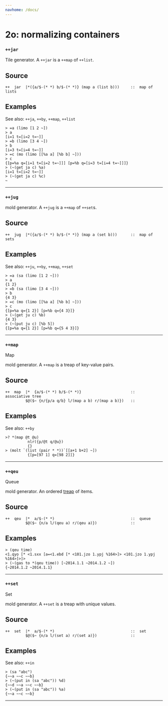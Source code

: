 ```yaml
---
navhome: /docs/
---
```



# 2o: normalizing containers
### `++jar`


Tile generator. A `++jar` is a `++map` of `++list`.

Source
------

    ++  jar  |*({a/$-(* *) b/$-(* *)} (map a (list b)))     ::  map of lists


Examples
--------

See also: `++ja`, `++by`, `++map`, `++list`

    > =a (limo [1 2 ~])
    > a
    [i=1 t=[i=2 t=~]]
    > =b (limo [3 4 ~])
    > b
    [i=3 t=[i=4 t=~]]
    > =c (mo (limo [[%a a] [%b b] ~]))
    > c
    {[p=%a q=[i=1 t=[i=2 t=~]]] [p=%b q=[i=3 t=[i=4 t=~]]]}
    > (~(get ja c) %a)
    [i=1 t=[i=2 t=~]]
    > (~(get ja c) %c)
    ~



***
### `++jug`

mold generator.  A `++jug` is a `++map` of `++set`s.

Source
------

    ++  jug  |*({a/$-(* *) b/$-(* *)} (map a (set b)))      ::  map of sets


Examples
--------

See also: `++ju`, `++by`, `++map`, `++set`

    > =a (sa (limo [1 2 ~]))
    > a
    {1 2}
    > =b (sa (limo [3 4 ~]))
    > b
    {4 3}
    > =c (mo (limo [[%a a] [%b b] ~]))
    > c
    {[p=%a q={1 2}] [p=%b q={4 3}]}
    > (~(get ju c) %b)
    {4 3}
    > (~(put ju c) [%b 5])
    {[p=%a q={1 2}] [p=%b q={5 4 3}]}


***
### `++map`

Map

mold generator. A `++map` is a treap of
key-value pairs.


Source
------

    ++  map  |*  {a/$-(* *) b/$-(* *)}                      ::  associative tree
             $@($~ {n/{p/a q/b} l/(map a b) r/(map a b)})   ::


Examples
--------

See also: `++by`

    >? *(map @t @u)
              nlr({p/@t q/@u})
              {}   
    > (molt `(list (pair * *))`[[a+1 b+2] ~])
              {[p=[97 1] q=[98 2]]}
   

***
### `++qeu`

Queue

mold generator. An ordered [treap](http://en.wikipedia.org/wiki/Treap) of
items.

Source
------

    ++  qeu  |*  a/$-(* *)                                  ::  queue
             $@($~ {n/a l/(qeu a) r/(qeu a)})               ::


Examples
--------

    > (qeu time)
    <1.qyo [* <1.sxx [a=<1.ebd [* <101.jzo 1.ypj %164>]> <101.jzo 1.ypj %164>]>]>
    > (~(gas to *(qeu time)) [~2014.1.1 ~2014.1.2 ~])
    {~2014.1.2 ~2014.1.1}



***
### `++set`

Set

mold generator. A `++set` is a treap with unique values.

Source
------

    ++  set  |*  a/$-(* *)                                  ::  set
             $@($~ {n/a l/(set a) r/(set a)})               ::


Examples
--------

See also: `++in`

    > (sa "abc")
    {~~a ~~c ~~b}
    > (~(put in (sa "abc")) %d)
    {~~d ~~a ~~c ~~b}
    > (~(put in (sa "abc")) %a)
    {~~a ~~c ~~b}



***
